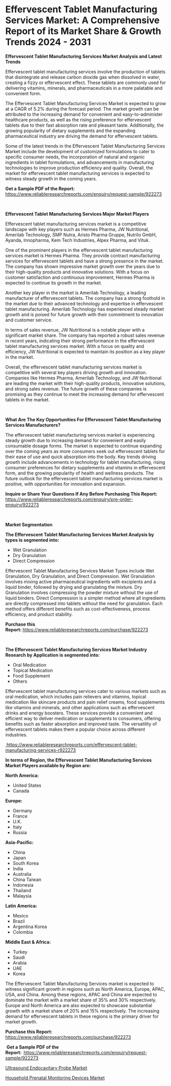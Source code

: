 <p><h1>Effervescent Tablet Manufacturing Services Market: A Comprehensive Report of its Market Share & Growth Trends 2024 - 2031</h1></p><p><strong>Effervescent Tablet Manufacturing Services Market Analysis and Latest Trends</strong></p>
<p><p>Effervescent tablet manufacturing services involve the production of tablets that disintegrate and release carbon dioxide gas when dissolved in water, creating a fizzy or effervescent effect. These tablets are commonly used for delivering vitamins, minerals, and pharmaceuticals in a more palatable and convenient form.</p><p>The Effervescent Tablet Manufacturing Services Market is expected to grow at a CAGR of 5.2% during the forecast period. The market growth can be attributed to the increasing demand for convenient and easy-to-administer healthcare products, as well as the rising preference for effervescent tablets due to their fast absorption rate and pleasant taste. Additionally, the growing popularity of dietary supplements and the expanding pharmaceutical industry are driving the demand for effervescent tablets.</p><p>Some of the latest trends in the Effervescent Tablet Manufacturing Services Market include the development of customized formulations to cater to specific consumer needs, the incorporation of natural and organic ingredients in tablet formulations, and advancements in manufacturing technologies to improve production efficiency and quality. Overall, the market for effervescent tablet manufacturing services is expected to witness steady growth in the coming years.</p></p>
<p><strong>Get a Sample PDF of the Report:&nbsp;</strong> <a href="https://www.reliableresearchreports.com/enquiry/request-sample/922273">https://www.reliableresearchreports.com/enquiry/request-sample/922273</a></p>
<p>&nbsp;</p>
<p><strong>Effervescent Tablet Manufacturing Services Major Market Players</strong></p>
<p><p>Effervescent tablet manufacturing services market is a competitive landscape with key players such as Hermes Pharma, JW Nutritional, Amerilab Technology, SMP Nutra, Aristo Pharma Gruppe, Nutrilo GmbH, Ayanda, Innopharma, Kem Tech Industries, Alpex Pharma, and Vituk.</p><p>One of the prominent players in the effervescent tablet manufacturing services market is Hermes Pharma. They provide contract manufacturing services for effervescent tablets and have a strong presence in the market. The company has shown impressive market growth over the years due to their high-quality products and innovative solutions. With a focus on customer satisfaction and continuous improvement, Hermes Pharma is expected to continue its growth in the market.</p><p>Another key player in the market is Amerilab Technology, a leading manufacturer of effervescent tablets. The company has a strong foothold in the market due to their advanced technology and expertise in effervescent tablet manufacturing. Amerilab Technology has experienced steady market growth and is poised for future growth with their commitment to innovation and customer service.</p><p>In terms of sales revenue, JW Nutritional is a notable player with a significant market share. The company has reported a robust sales revenue in recent years, indicating their strong performance in the effervescent tablet manufacturing services market. With a focus on quality and efficiency, JW Nutritional is expected to maintain its position as a key player in the market.</p><p>Overall, the effervescent tablet manufacturing services market is competitive with several key players driving growth and innovation. Companies like Hermes Pharma, Amerilab Technology, and JW Nutritional are leading the market with their high-quality products, innovative solutions, and strong sales revenue. The future growth of these companies is promising as they continue to meet the increasing demand for effervescent tablets in the market.</p></p>
<p>&nbsp;</p>
<p><strong>What Are The Key Opportunities For Effervescent Tablet Manufacturing Services Manufacturers?</strong></p>
<p><p>The effervescent tablet manufacturing services market is experiencing steady growth due to increasing demand for convenient and easily consumable dosage forms. The market is expected to continue expanding over the coming years as more consumers seek out effervescent tablets for their ease of use and quick absorption into the body. Key trends driving growth include advancements in technology for tablet manufacturing, rising consumer preferences for dietary supplements and vitamins in effervescent form, and the growing popularity of health and wellness products. The future outlook for the effervescent tablet manufacturing services market is positive, with opportunities for innovation and expansion.</p></p>
<p><strong>Inquire or Share Your Questions If Any Before Purchasing This Report:</strong> <a href="https://www.reliableresearchreports.com/enquiry/pre-order-enquiry/922273">https://www.reliableresearchreports.com/enquiry/pre-order-enquiry/922273</a></p>
<p>&nbsp;</p>
<p><strong>Market Segmentation</strong></p>
<p><strong>The Effervescent Tablet Manufacturing Services Market Analysis by types is segmented into:</strong></p>
<p><ul><li>Wet Granulation</li><li>Dry Granulation</li><li>Direct Compression</li></ul></p>
<p><p>Effervescent Tablet Manufacturing Services Market Types include Wet Granulation, Dry Granulation, and Direct Compression. Wet Granulation involves mixing active pharmaceutical ingredients with excipients and a liquid binder, followed by drying and granulating the mixture. Dry Granulation involves compressing the powder mixture without the use of liquid binders. Direct Compression is a simpler method where all ingredients are directly compressed into tablets without the need for granulation. Each method offers different benefits such as cost-effectiveness, process efficiency, and product stability.</p></p>
<p><strong>Purchase this Report:&nbsp;</strong><a href="https://www.reliableresearchreports.com/purchase/922273">https://www.reliableresearchreports.com/purchase/922273</a></p>
<p>&nbsp;</p>
<p><strong>The Effervescent Tablet Manufacturing Services Market Industry Research by Application is segmented into:</strong></p>
<p><ul><li>Oral Medication</li><li>Topical Medication</li><li>Food Supplement</li><li>Others</li></ul></p>
<p><p>Effervescent tablet manufacturing services cater to various markets such as oral medication, which includes pain relievers and vitamins, topical medication like skincare products and pain relief creams, food supplements like vitamins and minerals, and other applications such as effervescent drinks and energy boosters. These services provide a convenient and efficient way to deliver medication or supplements to consumers, offering benefits such as faster absorption and improved taste. The versatility of effervescent tablets makes them a popular choice across different industries.</p></p>
<p><a href="https://www.reliableresearchreports.com/effervescent-tablet-manufacturing-services-r922273">&nbsp;https://www.reliableresearchreports.com/effervescent-tablet-manufacturing-services-r922273</a></p>
<p><strong>In terms of Region, the Effervescent Tablet Manufacturing Services Market Players available by Region are:</strong></p>
<p>
    <p> <strong> North America: </strong>
        <ul>
            <li>United States</li>
            <li>Canada</li>
        </ul>
        </p> 
    <p> <strong> Europe: </strong>
        <ul>
            <li>Germany</li>
            <li>France</li>
            <li>U.K.</li>
            <li>Italy</li>
            <li>Russia</li>
        </ul>
        </p> 
    <p> <strong> Asia-Pacific: </strong>
        <ul>
            <li>China</li>
            <li>Japan</li>
            <li>South Korea</li>
            <li>India</li>
            <li>Australia</li>
            <li>China Taiwan</li>
            <li>Indonesia</li>
            <li>Thailand</li>
            <li>Malaysia</li>
        </ul>
        </p> 
    <p> <strong> Latin America: </strong>
        <ul>
            <li>Mexico</li>
            <li>Brazil</li>
            <li>Argentina Korea</li>
            <li>Colombia</li>
        </ul>
        </p> 
    <p> <strong> Middle East & Africa: </strong>
        <ul>
            <li>Turkey</li>
            <li>Saudi</li>
            <li>Arabia</li>
            <li>UAE</li>
            <li>Korea</li>
        </ul>
    </p>
    </p>
<p><p>The Effervescent Tablet Manufacturing Services market is expected to witness significant growth in regions such as North America, Europe, APAC, USA, and China. Among these regions, APAC and China are expected to dominate the market with a market share of 35% and 30% respectively. Europe and North America are also expected to showcase substantial growth with a market share of 20% and 15% respectively. The increasing demand for effervescent tablets in these regions is the primary driver for market growth.</p></p>
<p><strong>Purchase this Report: </strong><a href="https://www.reliableresearchreports.com/purchase/922273">https://www.reliableresearchreports.com/purchase/922273</a></p>
<p>&nbsp;<strong>Get a Sample PDF of the Report:&nbsp;&nbsp;</strong><a href="https://www.reliableresearchreports.com/enquiry/request-sample/922273">https://www.reliableresearchreports.com/enquiry/request-sample/922273</a></p>
<p><strong></strong></p>
<p><p><a href="https://github.com/ZackaryHalvorson2023/Market-Research-Report-List-1/blob/main/ultrasound-endocavitary-probe-market.md">Ultrasound Endocavitary Probe Market</a></p><p><a href="https://github.com/DeonteStanton2023/Market-Research-Report-List-1/blob/main/household-prenatal-monitoring-devices-market.md">Household Prenatal Monitoring Devices Market</a></p></p>
